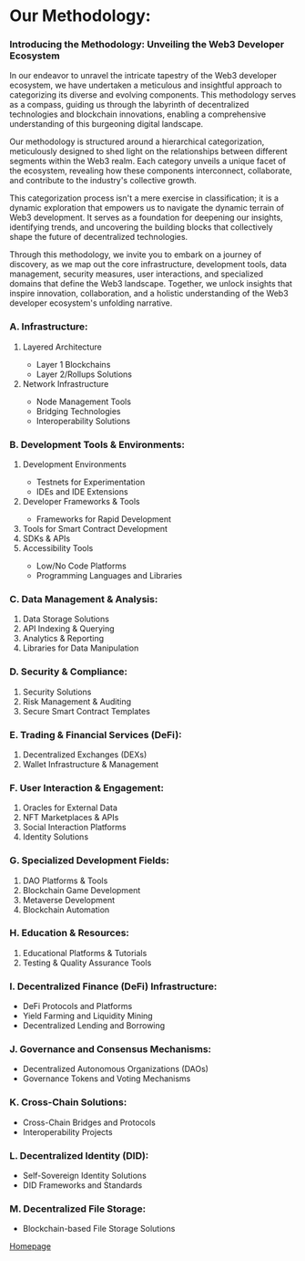 # Our Methodology:

<h3>Introducing the Methodology: Unveiling the Web3 Developer Ecosystem</h3>

In our endeavor to unravel the intricate tapestry of the Web3 developer ecosystem, we have undertaken a meticulous and insightful approach to categorizing its diverse and evolving components. This methodology serves as a compass, guiding us through the labyrinth of decentralized technologies and blockchain innovations, enabling a comprehensive understanding of this burgeoning digital landscape.

Our methodology is structured around a hierarchical categorization, meticulously designed to shed light on the relationships between different segments within the Web3 realm. Each category unveils a unique facet of the ecosystem, revealing how these components interconnect, collaborate, and contribute to the industry's collective growth.

This categorization process isn't a mere exercise in classification; it is a dynamic exploration that empowers us to navigate the dynamic terrain of Web3 development. It serves as a foundation for deepening our insights, identifying trends, and uncovering the building blocks that collectively shape the future of decentralized technologies.

Through this methodology, we invite you to embark on a journey of discovery, as we map out the core infrastructure, development tools, data management, security measures, user interactions, and specialized domains that define the Web3 landscape. Together, we unlock insights that inspire innovation, collaboration, and a holistic understanding of the Web3 developer ecosystem's unfolding narrative.


<h3> A. Infrastructure: </h3>

<ol>
<li>	Layered Architecture </li>
    <ul>
        <li>	Layer 1 Blockchains </li>
        <li>	Layer 2/Rollups Solutions </li>
    </ul>
<li>	Network Infrastructure </li>
    <ul>
        <li>	Node Management Tools </li>
        <li>	Bridging Technologies </li>
        <li>	Interoperability Solutions </li>
    </ul>
</ol>

 

<h3> B. Development Tools & Environments: </h3>
<ol>  
<li> Development Environments </li>
    <ul>
        <li>	Testnets for Experimentation </li>
        <li>	IDEs and IDE Extensions </li>
    </ul>
<li>	Developer Frameworks & Tools </li>
    <ul>
        <li>	Frameworks for Rapid Development </ul>
        <li>	Tools for Smart Contract Development </ul>
    </ul>
<li>	SDKs & APIs </li>
<li>	Accessibility Tools </li>
    <ul>
        <li>	Low/No Code Platforms </li>
        <li>	Programming Languages and Libraries </li>
    </ul>
</ol>

<h3> C. Data Management & Analysis: </h3>
<ol>
    <li>	Data Storage Solutions </li>
    <li>	API Indexing & Querying </li>
    <li>	Analytics & Reporting </li>
    <li>	Libraries for Data Manipulation </li>
</ol>

<h3> D. Security & Compliance: </h3>
<ol>
    <li>	Security Solutions </li>
    <li>	Risk Management & Auditing </li>
    <li>	Secure Smart Contract Templates </li>
</ol>

<h3> E. Trading & Financial Services (DeFi): </h3>
<ol>
    <li>	Decentralized Exchanges (DEXs) </li>
    <li>	Wallet Infrastructure & Management </li>
</ol>

<h3> F. User Interaction & Engagement: </h3>
<ol>
    <li>	Oracles for External Data </li>
    <li>	NFT Marketplaces & APIs </li>
    <li>	Social Interaction Platforms </li>
    <li>	Identity Solutions </li>
</ol>

<h3> G. Specialized Development Fields: </h3>
<ol>
    <li>	DAO Platforms & Tools </li>
    <li>	Blockchain Game Development </li>
    <li>	Metaverse Development </li>
    <li>	Blockchain Automation </li>
</ol>

<h3> H. Education & Resources: </h3>
<ol>
    <li>	Educational Platforms & Tutorials </li>
    <li>	Testing & Quality Assurance Tools </li>
</ol>

<h3> I. Decentralized Finance (DeFi) Infrastructure: </h3>
<ul>
    <li> DeFi Protocols and Platforms </li>
    <li> Yield Farming and Liquidity Mining </li>
    <li> Decentralized Lending and Borrowing </li>
</ul>

<h3> J. Governance and Consensus Mechanisms: </h3>
<ul>
    <li> Decentralized Autonomous Organizations (DAOs) </li>
    <li> Governance Tokens and Voting Mechanisms </li>
</ul>

<h3> K. Cross-Chain Solutions: </h3>
<ul>
    <li> Cross-Chain Bridges and Protocols </li>
    <li> Interoperability Projects </li>
</ul>

<h3>  L. Decentralized Identity (DID): </h3>
<ul>
    <li> Self-Sovereign Identity Solutions </li>
    <li> DID Frameworks and Standards </li>
</ul>

<h3> M. Decentralized File Storage: </h3>
<ul>
    <li> Blockchain-based File Storage Solutions </li>
</ul>

[Homepage](https://github.com/GuerrillaBuzz/The-Web3-Developer-Ecosystem-Landscape)